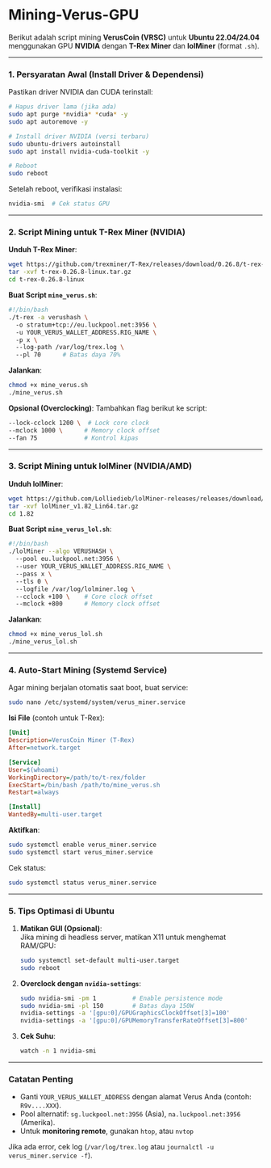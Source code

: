 # Mining-Verus-GPU
Berikut adalah script mining **VerusCoin (VRSC)** untuk **Ubuntu 22.04/24.04** menggunakan GPU **NVIDIA** dengan **T-Rex Miner** dan **lolMiner** (format `.sh`).  

---

### **1. Persyaratan Awal (Install Driver & Dependensi)**
Pastikan driver NVIDIA dan CUDA terinstall:
```bash
# Hapus driver lama (jika ada)
sudo apt purge *nvidia* *cuda* -y  
sudo apt autoremove -y  

# Install driver NVIDIA (versi terbaru)
sudo ubuntu-drivers autoinstall  
sudo apt install nvidia-cuda-toolkit -y  

# Reboot
sudo reboot
```
Setelah reboot, verifikasi instalasi:
```bash
nvidia-smi  # Cek status GPU
```

---

### **2. Script Mining untuk T-Rex Miner (NVIDIA)**
**Unduh T-Rex Miner**:
```bash
wget https://github.com/trexminer/T-Rex/releases/download/0.26.8/t-rex-0.26.8-linux.tar.gz  
tar -xvf t-rex-0.26.8-linux.tar.gz  
cd t-rex-0.26.8-linux
```
**Buat Script `mine_verus.sh`**:
```bash
#!/bin/bash  
./t-rex -a verushash \  
  -o stratum+tcp://eu.luckpool.net:3956 \  
  -u YOUR_VERUS_WALLET_ADDRESS.RIG_NAME \  
  -p x \  
  --log-path /var/log/trex.log \  
  --pl 70      # Batas daya 70%  
```
**Jalankan**:
```bash
chmod +x mine_verus.sh  
./mine_verus.sh  
```
**Opsional (Overclocking)**:
Tambahkan flag berikut ke script:
```bash
--lock-cclock 1200 \  # Lock core clock  
--mclock 1000 \      # Memory clock offset  
--fan 75             # Kontrol kipas  
```

---

### **3. Script Mining untuk lolMiner (NVIDIA/AMD)**
**Unduh lolMiner**:
```bash
wget https://github.com/Lolliedieb/lolMiner-releases/releases/download/1.82/lolMiner_v1.82_Lin64.tar.gz  
tar -xvf lolMiner_v1.82_Lin64.tar.gz  
cd 1.82
```
**Buat Script `mine_verus_lol.sh`**:
```bash
#!/bin/bash  
./lolMiner --algo VERUSHASH \  
  --pool eu.luckpool.net:3956 \  
  --user YOUR_VERUS_WALLET_ADDRESS.RIG_NAME \  
  --pass x \  
  --tls 0 \  
  --logfile /var/log/lolminer.log \  
  --cclock +100 \    # Core clock offset  
  --mclock +800      # Memory clock offset  
```
**Jalankan**:
```bash
chmod +x mine_verus_lol.sh  
./mine_verus_lol.sh  
```

---

### **4. Auto-Start Mining (Systemd Service)**
Agar mining berjalan otomatis saat boot, buat service:
```bash
sudo nano /etc/systemd/system/verus_miner.service
```
**Isi File** (contoh untuk T-Rex):
```ini
[Unit]  
Description=VerusCoin Miner (T-Rex)  
After=network.target  

[Service]  
User=$(whoami)  
WorkingDirectory=/path/to/t-rex/folder  
ExecStart=/bin/bash /path/to/mine_verus.sh  
Restart=always  

[Install]  
WantedBy=multi-user.target  
```
**Aktifkan**:
```bash
sudo systemctl enable verus_miner.service  
sudo systemctl start verus_miner.service  
```
Cek status:
```bash
sudo systemctl status verus_miner.service  
```

---

### **5. Tips Optimasi di Ubuntu**
1. **Matikan GUI (Opsional)**:  
   Jika mining di headless server, matikan X11 untuk menghemat RAM/GPU:
   ```bash
   sudo systemctl set-default multi-user.target  
   sudo reboot  
   ```
2. **Overclock dengan `nvidia-settings`**:
   ```bash
   sudo nvidia-smi -pm 1          # Enable persistence mode  
   sudo nvidia-smi -pl 150        # Batas daya 150W  
   nvidia-settings -a '[gpu:0]/GPUGraphicsClockOffset[3]=100'  
   nvidia-settings -a '[gpu:0]/GPUMemoryTransferRateOffset[3]=800'  
   ```
3. **Cek Suhu**:
   ```bash
   watch -n 1 nvidia-smi  
   ```

---

### **Catatan Penting**
- Ganti `YOUR_VERUS_WALLET_ADDRESS` dengan alamat Verus Anda (contoh: `R9v....XXX`).  
- Pool alternatif: `sg.luckpool.net:3956` (Asia), `na.luckpool.net:3956` (Amerika).  
- Untuk **monitoring remote**, gunakan `htop`, atau `nvtop`

Jika ada error, cek log (`/var/log/trex.log` atau `journalctl -u verus_miner.service -f`).
